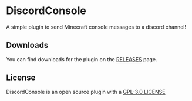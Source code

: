 # DiscordConsole
 A simple plugin to send Minecraft console messages to a discord channel!
## Downloads
 You can find downloads for the plugin on the [RELEASES](https://github.com/DeltaRays/DiscordConsole/releases) page.
## License
 DiscordConsole is an open source plugin with a [GPL-3.0 LICENSE](https://github.com/DeltaRays/DiscordConsole/blob/master/LICENSE) 

